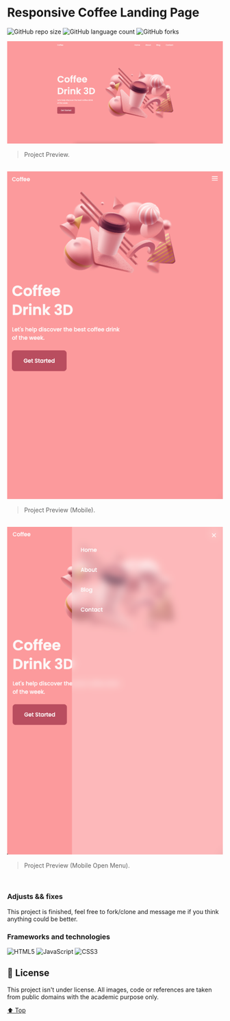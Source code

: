 # Responsive Coffee Landing Page

![GitHub repo size](https://img.shields.io/github/repo-size/mmaachado/responsive-coffee-landing?style=for-the-badge)
![GitHub language count](https://img.shields.io/github/languages/count/mmaachado/responsive-coffee-landing?style=for-the-badge)
![GitHub forks](https://img.shields.io/github/forks/mmaachado/responsive-coffee-landing?style=for-the-badge)

<img src="/src/img/project-preview.png" alt="project-preview.png">

> Project Preview.
<br>

<img src="/src/img/project-preview-mobile.png" alt="project-preview-mobile.png">

> Project Preview (Mobile).
<br>

<img src="/src/img/project-preview-mobile-open.png" alt="project-preview-mobile-opne.png">

> Project Preview (Mobile Open Menu).
<br>

### Adjusts && fixes
<!-- 
- [ ] Create Main Structures;
- [ ] Import imgs/libraries;
- [ ] Create Development Branch;
- [ ] Struct HTML/CSS;
- [ ] Test/Debug; -->

This project is finished, feel free to fork/clone and message me if you think anything could be better.

### Frameworks and technologies
![HTML5](https://img.shields.io/badge/html5-%23E34F26.svg?style=for-the-badge&logo=html5&logoColor=white)
![JavaScript](https://img.shields.io/badge/javascript-%23323330.svg?style=for-the-badge&logo=javascript&logoColor=%23F7DF1E)
![CSS3](https://img.shields.io/badge/css3-%231572B6.svg?style=for-the-badge&logo=css3&logoColor=white)

## 📝 License

This project isn't under license. All images, code or references are taken from public domains with the academic purpose only.


[⬆ Top](#Responsive-Coffee-Landing-Page)<br>
